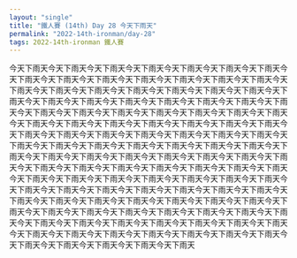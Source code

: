 ```yaml
---
layout: "single"
title: "鐵人賽 (14th) Day 28 今天下雨天"
permalink: "2022-14th-ironman/day-28"
tags: 2022-14th-ironman 鐵人賽
---
```


今天下雨天今天下雨天今天下雨天今天下雨天今天下雨天今天下雨天今天下雨天今天下雨天今天下雨天今天下雨天今天下雨天今天下雨天今天下雨天今天下雨天今天下雨天今天下雨天今天下雨天今天下雨天今天下雨天今天下雨天今天下雨天今天下雨天今天下雨天今天下雨天今天下雨天今天下雨天今天下雨天今天下雨天今天下雨天今天下雨天今天下雨天今天下雨天今天下雨天今天下雨天今天下雨天今天下雨天今天下雨天今天下雨天今天下雨天今天下雨天今天下雨天今天下雨天今天下雨天今天下雨天今天下雨天今天下雨天今天下雨天今天下雨天今天下雨天今天下雨天今天下雨天今天下雨天今天下雨天今天下雨天今天下雨天今天下雨天今天下雨天今天下雨天今天下雨天今天下雨天今天下雨天今天下雨天今天下雨天今天下雨天今天下雨天今天下雨天今天下雨天今天下雨天今天下雨天今天下雨天今天下雨天今天下雨天今天下雨天今天下雨天今天下雨天今天下雨天今天下雨天今天下雨天今天下雨天今天下雨天今天下雨天今天下雨天今天下雨天今天下雨天今天下雨天今天下雨天今天下雨天今天下雨天今天下雨天今天下雨天今天下雨天今天下雨天今天下雨天今天下雨天今天下雨天今天下雨天今天下雨天今天下雨天今天下雨天今天下雨天今天下雨天今天下雨天今天下雨天今天下雨天今天下雨天今天下雨天今天下雨天今天下雨天今天下雨天今天下雨天今天下雨天今天下雨天今天下雨天今天下雨天今天下雨天今天下雨天今天下雨天今天下雨天今天下雨天今天下雨天